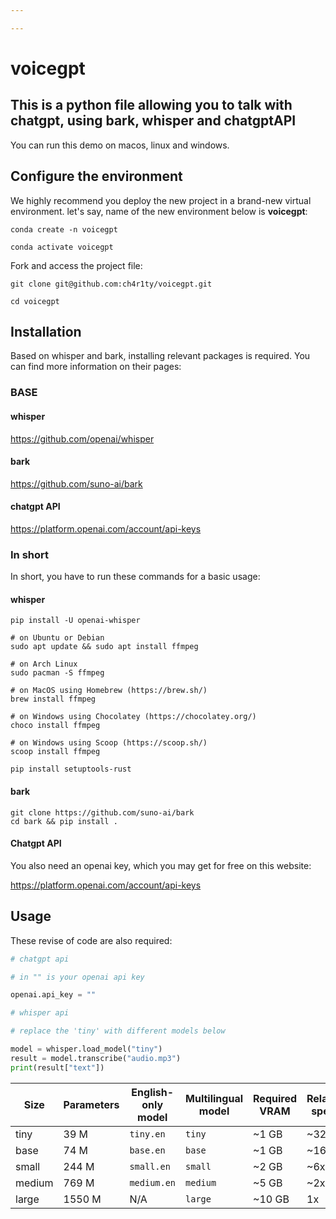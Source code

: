 ```yaml
---

---
```


# voicegpt

## This is a python file allowing you to talk with chatgpt, using bark, whisper and chatgptAPI

You can run this demo on macos, linux and windows.

## Configure the environment

We highly recommend you deploy the new project in a brand-new virtual environment. let's say, name of the new environment below is **voicegpt**:

```shell
conda create -n voicegpt
```

```shell
conda activate voicegpt
```

Fork and access the project file:

```shell
git clone git@github.com:ch4r1ty/voicegpt.git
```

```shell
cd voicegpt
```



## Installation

Based on whisper and bark, installing relevant packages is required. You can find more information on their pages:

### BASE

#### whisper

https://github.com/openai/whisper

#### bark

https://github.com/suno-ai/bark

#### chatgpt API

https://platform.openai.com/account/api-keys



### In short

In short, you have to run these commands for a basic usage:

#### whisper

```shell
pip install -U openai-whisper
```

```shell
# on Ubuntu or Debian
sudo apt update && sudo apt install ffmpeg

# on Arch Linux
sudo pacman -S ffmpeg

# on MacOS using Homebrew (https://brew.sh/)
brew install ffmpeg

# on Windows using Chocolatey (https://chocolatey.org/)
choco install ffmpeg

# on Windows using Scoop (https://scoop.sh/)
scoop install ffmpeg
```

```shell
pip install setuptools-rust
```



#### bark

```shell
git clone https://github.com/suno-ai/bark
cd bark && pip install . 
```



#### Chatgpt API

You also need an openai key, which you may get for free on this website:

https://platform.openai.com/account/api-keys



## Usage

These revise of code are also required:

```python
# chatgpt api

# in "" is your openai api key

openai.api_key = ""
```

```python
# whisper api

# replace the 'tiny' with different models below

model = whisper.load_model("tiny")
result = model.transcribe("audio.mp3")
print(result["text"])
```
| Size   | Parameters | English-only model | Multilingual model | Required VRAM | Relative speed |
| ------ | ---------- | ------------------ | ------------------ | ------------- | -------------- |
| tiny   | 39 M       | `tiny.en`          | `tiny`             | ~1 GB         | ~32x           |
| base   | 74 M       | `base.en`          | `base`             | ~1 GB         | ~16x           |
| small  | 244 M      | `small.en`         | `small`            | ~2 GB         | ~6x            |
| medium | 769 M      | `medium.en`        | `medium`           | ~5 GB         | ~2x            |
| large  | 1550 M     | N/A                | `large`            | ~10 GB        | 1x             |
